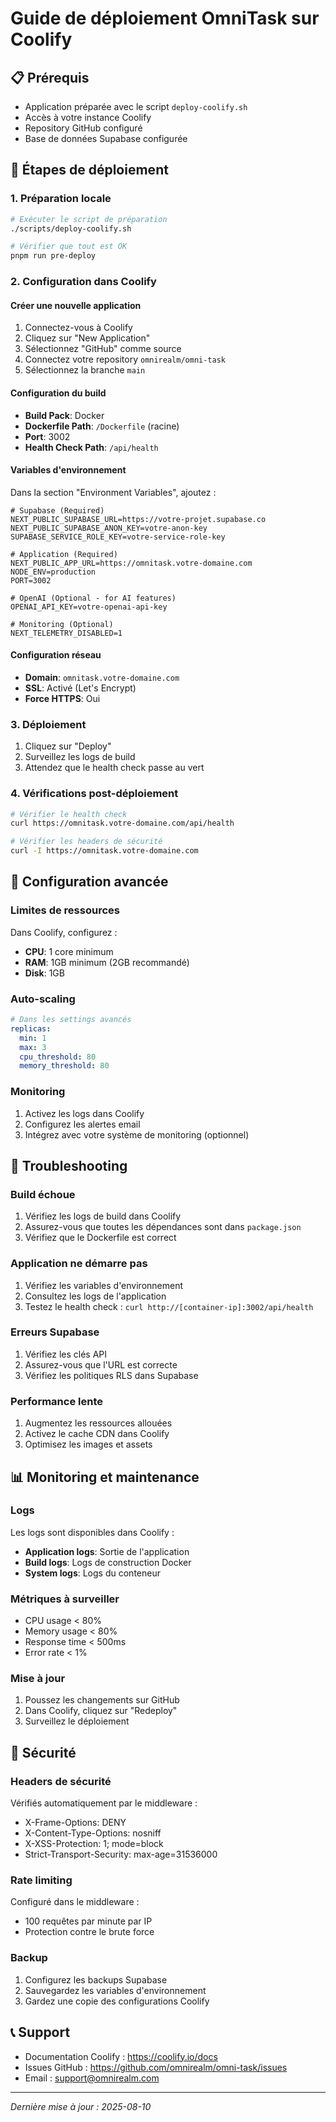 # Guide de déploiement OmniTask sur Coolify

## 📋 Prérequis

- Application préparée avec le script `deploy-coolify.sh`
- Accès à votre instance Coolify
- Repository GitHub configuré
- Base de données Supabase configurée

## 🚀 Étapes de déploiement

### 1. Préparation locale

```bash
# Exécuter le script de préparation
./scripts/deploy-coolify.sh

# Vérifier que tout est OK
pnpm run pre-deploy
```

### 2. Configuration dans Coolify

#### Créer une nouvelle application

1. Connectez-vous à Coolify
2. Cliquez sur "New Application"
3. Sélectionnez "GitHub" comme source
4. Connectez votre repository `omnirealm/omni-task`
5. Sélectionnez la branche `main`

#### Configuration du build

- **Build Pack**: Docker
- **Dockerfile Path**: `/Dockerfile` (racine)
- **Port**: 3002
- **Health Check Path**: `/api/health`

#### Variables d'environnement

Dans la section "Environment Variables", ajoutez :

```env
# Supabase (Required)
NEXT_PUBLIC_SUPABASE_URL=https://votre-projet.supabase.co
NEXT_PUBLIC_SUPABASE_ANON_KEY=votre-anon-key
SUPABASE_SERVICE_ROLE_KEY=votre-service-role-key

# Application (Required)
NEXT_PUBLIC_APP_URL=https://omnitask.votre-domaine.com
NODE_ENV=production
PORT=3002

# OpenAI (Optional - for AI features)
OPENAI_API_KEY=votre-openai-api-key

# Monitoring (Optional)
NEXT_TELEMETRY_DISABLED=1
```

#### Configuration réseau

- **Domain**: `omnitask.votre-domaine.com`
- **SSL**: Activé (Let's Encrypt)
- **Force HTTPS**: Oui

### 3. Déploiement

1. Cliquez sur "Deploy"
2. Surveillez les logs de build
3. Attendez que le health check passe au vert

### 4. Vérifications post-déploiement

```bash
# Vérifier le health check
curl https://omnitask.votre-domaine.com/api/health

# Vérifier les headers de sécurité
curl -I https://omnitask.votre-domaine.com
```

## 🔧 Configuration avancée

### Limites de ressources

Dans Coolify, configurez :
- **CPU**: 1 core minimum
- **RAM**: 1GB minimum (2GB recommandé)
- **Disk**: 1GB

### Auto-scaling

```yaml
# Dans les settings avancés
replicas:
  min: 1
  max: 3
  cpu_threshold: 80
  memory_threshold: 80
```

### Monitoring

1. Activez les logs dans Coolify
2. Configurez les alertes email
3. Intégrez avec votre système de monitoring (optionnel)

## 🐛 Troubleshooting

### Build échoue

1. Vérifiez les logs de build dans Coolify
2. Assurez-vous que toutes les dépendances sont dans `package.json`
3. Vérifiez que le Dockerfile est correct

### Application ne démarre pas

1. Vérifiez les variables d'environnement
2. Consultez les logs de l'application
3. Testez le health check : `curl http://[container-ip]:3002/api/health`

### Erreurs Supabase

1. Vérifiez les clés API
2. Assurez-vous que l'URL est correcte
3. Vérifiez les politiques RLS dans Supabase

### Performance lente

1. Augmentez les ressources allouées
2. Activez le cache CDN dans Coolify
3. Optimisez les images et assets

## 📊 Monitoring et maintenance

### Logs

Les logs sont disponibles dans Coolify :
- **Application logs**: Sortie de l'application
- **Build logs**: Logs de construction Docker
- **System logs**: Logs du conteneur

### Métriques à surveiller

- CPU usage < 80%
- Memory usage < 80%
- Response time < 500ms
- Error rate < 1%

### Mise à jour

1. Poussez les changements sur GitHub
2. Dans Coolify, cliquez sur "Redeploy"
3. Surveillez le déploiement

## 🔐 Sécurité

### Headers de sécurité

Vérifiés automatiquement par le middleware :
- X-Frame-Options: DENY
- X-Content-Type-Options: nosniff
- X-XSS-Protection: 1; mode=block
- Strict-Transport-Security: max-age=31536000

### Rate limiting

Configuré dans le middleware :
- 100 requêtes par minute par IP
- Protection contre le brute force

### Backup

1. Configurez les backups Supabase
2. Sauvegardez les variables d'environnement
3. Gardez une copie des configurations Coolify

## 📞 Support

- Documentation Coolify : https://coolify.io/docs
- Issues GitHub : https://github.com/omnirealm/omni-task/issues
- Email : support@omnirealm.com

---

*Dernière mise à jour : 2025-08-10*